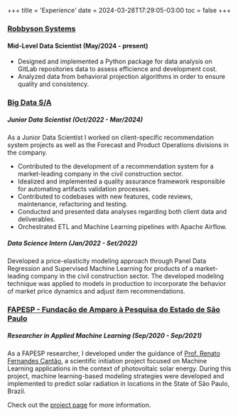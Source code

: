 +++
title = 'Experience'
date = 2024-03-28T17:29:05-03:00
toc = false
+++

### [Robbyson Systems](https://www.linkedin.com/company/robbyson)

#### Mid-Level Data Scientist (May/2024 - present)

- Designed and implemented a Python package for data analysis on GitLab repositories data to assess efficience and development
cost.
- Analyzed data from behavioral projection algorithms in order to ensure quality and consistency.

### [Big Data S/A](https://www.linkedin.com/company/big-data-brasil-/)

##### Junior Data Scientist (Oct/2022 - Mar/2024)
As a Junior Data Scientist I worked on client-specific recommendation system projects as well as the Forecast and Product Operations divisions in the company.
- Contributed to the development of a recommendation system for a market-leading company in the civil construction sector.
- Idealized and implemented a quality assurance framework responsible for automating artifacts validation processes.
- Contributed to codebases with new features, code reviews, maintenance, refactoring and testing.
- Conducted and presented data analyses regarding both client data and deliverables.
- Orchestrated ETL and Machine Learning pipelines with Apache Airflow.

##### Data Science Intern (Jan/2022 - Set/2022)
Developed a price-elasticity modeling approach through Panel Data Regression and Supervised Machine Learning for products of a market-leading company in the civil construction sector. The developed modeling technique was applied to models in production to incorporate the behavior of market price dynamics and adjust item recommendations.

### [FAPESP - Fundação de Amparo à Pesquisa do Estado de São Paulo](https://fapesp.br/)
##### Researcher in Applied Machine Learning (Sep/2020 - Sep/2021)
As a FAPESP researcher, I developed under the guidance of [Prof. Renato Fernandes Cantão](), a scientific initiation project focused on Machine Learning applications in the context of photovoltaic solar energy. During this project, machine learning-based modeling strategies were developed and implemented to predict solar radiation in locations in the State of São Paulo, Brazil.

Check out the [project page](../projects/data-science/machine-learning/inmet-solar-sao-paulo) for more information.
